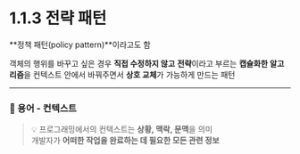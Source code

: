 # 1.1.3 전략 패턴

**정책 패턴(policy pattern)**이라고도 함

객체의 행위를 바꾸고 싶은 경우 **직접 수정하지 않고** **전략**이라고 부르는 **캡슐화한 알고리즘**을 컨텍스트 안에서 바꿔주면서 **상호 교체**가 가능하게 만드는 패턴

---

### 📖 용어 - 컨텍스트

> 💡 프로그래밍에서의 컨텍스트는 **상황, 맥락, 문맥**을 의미  
> 개발자가 **어떠한 작업을 완료하는 데 필요한 모든 관련 정보**
